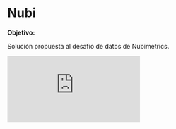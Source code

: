 # Nubi
**Objetivo:**

Solución propuesta al desafío de datos de Nubimetrics. 


 

![Código Python](https://github.com/faballay/Nubi/jsontest.py)
